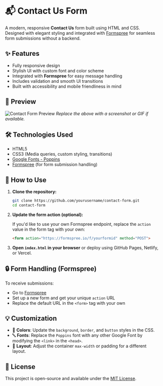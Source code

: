 

# 📬 Contact Us Form

A modern, responsive **Contact Us** form built using HTML and CSS. Designed with elegant styling and integrated with [Formspree](https://formspree.io/) for seamless form submissions without a backend.

## ✨ Features

* Fully responsive design
* Stylish UI with custom font and color scheme
* Integrated with **Formspree** for easy message handling
* Includes validation and smooth UI transitions
* Built with accessibility and mobile friendliness in mind

## 📸 Preview

![Contact Form Preview](https://your-preview-image-or-gif-link)
*Replace the above with a screenshot or GIF if available.*

## 🛠️ Technologies Used

* HTML5
* CSS3 (Media queries, custom styling, transitions)
* [Google Fonts - Poppins](https://fonts.google.com/specimen/Poppins)
* [Formspree](https://formspree.io) (for form submission handling)

## 🚀 How to Use

1. **Clone the repository:**

   ```bash
   git clone https://github.com/yourusername/contact-form.git
   cd contact-form
   ```

2. **Update the form action (optional):**

   If you'd like to use your own Formspree endpoint, replace the `action` value in the form tag with your own:

   ```html
   <form action="https://formspree.io/f/yourformid" method="POST">
   ```

3. **Open `index.html` in your browser** or deploy using GitHub Pages, Netlify, or Vercel.

## 🔒 Form Handling (Formspree)

To receive submissions:

* Go to [Formspree](https://formspree.io/)
* Set up a new form and get your unique `action` URL
* Replace the default URL in the `<form>` tag with your own

## 💡 Customization

* 🎨 **Colors**: Update the `background`, `border`, and `button` styles in the CSS.
* 🔤 **Fonts**: Replace the `Poppins` font with any other Google Font by modifying the `<link>` in the `<head>`.
* 📏 **Layout**: Adjust the container `max-width` or padding for a different layout.

## 📜 License

This project is open-source and available under the [MIT License](LICENSE).

